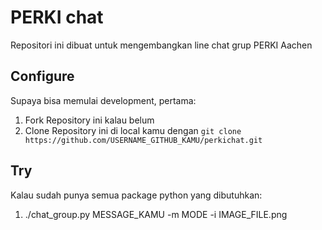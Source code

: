 # PERKI chat

Repositori ini dibuat untuk mengembangkan line chat grup PERKI Aachen

## Configure

Supaya bisa memulai development, pertama:

1. Fork Repository ini kalau belum
2. Clone Repository ini di local kamu dengan 
```git clone https://github.com/USERNAME_GITHUB_KAMU/perkichat.git```

## Try

Kalau sudah punya semua package python yang dibutuhkan:

1. ./chat_group.py MESSAGE_KAMU -m MODE -i IMAGE_FILE.png
 
